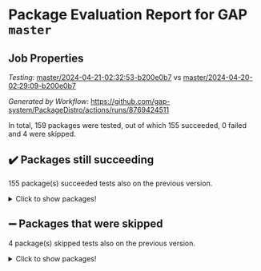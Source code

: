# Package Evaluation Report for GAP `master`

## Job Properties

*Testing:* [master/2024-04-21-02:32:53-b200e0b7](https://github.com/gap-system/PackageDistro/blob/data/reports/master/2024-04-21-02:32:53-b200e0b7) vs [master/2024-04-20-02:29:09-b200e0b7](https://github.com/gap-system/PackageDistro/blob/data/reports/master/2024-04-20-02:29:09-b200e0b7)

*Generated by Workflow:* https://github.com/gap-system/PackageDistro/actions/runs/8769424511

In total, 159 packages were tested, out of which 155 succeeded, 0 failed and 4 were skipped.

## :heavy_check_mark: Packages still succeeding

155 package(s) succeeded tests also on the previous version.
<details><summary>Click to show packages!</summary>

- 4ti2interface 2023.02-04 [(success)](https://github.com/gap-system/PackageDistro/actions/runs/8769424511/job/24065021713)
- ace 5.6.2 [(success)](https://github.com/gap-system/PackageDistro/actions/runs/8769424511/job/24065021826)
- aclib 1.3.2 [(success)](https://github.com/gap-system/PackageDistro/actions/runs/8769424511/job/24065021905)
- agt 0.3.1 [(success)](https://github.com/gap-system/PackageDistro/actions/runs/8769424511/job/24065021986)
- alnuth 3.2.1 [(success)](https://github.com/gap-system/PackageDistro/actions/runs/8769424511/job/24065022064)
- anupq 3.3.0 [(success)](https://github.com/gap-system/PackageDistro/actions/runs/8769424511/job/24065022135)
- atlasrep 2.1.8 [(success)](https://github.com/gap-system/PackageDistro/actions/runs/8769424511/job/24065022221)
- autodoc 2023.06.19 [(success)](https://github.com/gap-system/PackageDistro/actions/runs/8769424511/job/24065022301)
- automata 1.15 [(success)](https://github.com/gap-system/PackageDistro/actions/runs/8769424511/job/24065022397)
- automgrp 1.3.2 [(success)](https://github.com/gap-system/PackageDistro/actions/runs/8769424511/job/24065022547)
- autpgrp 1.11 [(success)](https://github.com/gap-system/PackageDistro/actions/runs/8769424511/job/24065023787)
- cap 2024.04-01 [(success)](https://github.com/gap-system/PackageDistro/actions/runs/8769424511/job/24065023995)
- caratinterface 2.3.6 [(success)](https://github.com/gap-system/PackageDistro/actions/runs/8769424511/job/24065024134)
- cddinterface 2022.11.01 [(success)](https://github.com/gap-system/PackageDistro/actions/runs/8769424511/job/24065024583)
- circle 1.6.6 [(success)](https://github.com/gap-system/PackageDistro/actions/runs/8769424511/job/24065025144)
- classicpres 1.22 [(success)](https://github.com/gap-system/PackageDistro/actions/runs/8769424511/job/24065025223)
- cohomolo 1.6.11 [(success)](https://github.com/gap-system/PackageDistro/actions/runs/8769424511/job/24065025295)
- congruence 1.2.6 [(success)](https://github.com/gap-system/PackageDistro/actions/runs/8769424511/job/24065025379)
- corelg 1.56 [(success)](https://github.com/gap-system/PackageDistro/actions/runs/8769424511/job/24065025426)
- crime 1.6 [(success)](https://github.com/gap-system/PackageDistro/actions/runs/8769424511/job/24065025493)
- crisp 1.4.6 [(success)](https://github.com/gap-system/PackageDistro/actions/runs/8769424511/job/24065025560)
- crypting 0.10.4 [(success)](https://github.com/gap-system/PackageDistro/actions/runs/8769424511/job/24065025628)
- cryst 4.1.27 [(success)](https://github.com/gap-system/PackageDistro/actions/runs/8769424511/job/24065025694)
- crystcat 1.1.10 [(success)](https://github.com/gap-system/PackageDistro/actions/runs/8769424511/job/24065025753)
- ctbllib 1.3.9 [(success)](https://github.com/gap-system/PackageDistro/actions/runs/8769424511/job/24065025811)
- cubefree 1.19 [(success)](https://github.com/gap-system/PackageDistro/actions/runs/8769424511/job/24065025881)
- curlinterface 2.3.2 [(success)](https://github.com/gap-system/PackageDistro/actions/runs/8769424511/job/24065025962)
- cvec 2.8.1 [(success)](https://github.com/gap-system/PackageDistro/actions/runs/8769424511/job/24065026025)
- datastructures 0.3.0 [(success)](https://github.com/gap-system/PackageDistro/actions/runs/8769424511/job/24065026107)
- deepthought 1.0.6 [(success)](https://github.com/gap-system/PackageDistro/actions/runs/8769424511/job/24065026192)
- design 1.8 [(success)](https://github.com/gap-system/PackageDistro/actions/runs/8769424511/job/24065026282)
- difsets 2.3.1 [(success)](https://github.com/gap-system/PackageDistro/actions/runs/8769424511/job/24065026350)
- digraphs 1.7.1 [(success)](https://github.com/gap-system/PackageDistro/actions/runs/8769424511/job/24065026418)
- edim 1.3.8 [(success)](https://github.com/gap-system/PackageDistro/actions/runs/8769424511/job/24065026520)
- example 4.3.4 [(success)](https://github.com/gap-system/PackageDistro/actions/runs/8769424511/job/24065026614)
- examplesforhomalg 2023.10-01 [(success)](https://github.com/gap-system/PackageDistro/actions/runs/8769424511/job/24065026708)
- factint 1.6.3 [(success)](https://github.com/gap-system/PackageDistro/actions/runs/8769424511/job/24065026777)
- ferret 1.0.10 [(success)](https://github.com/gap-system/PackageDistro/actions/runs/8769424511/job/24065026858)
- fga 1.5.0 [(success)](https://github.com/gap-system/PackageDistro/actions/runs/8769424511/job/24065026940)
- fining 1.5.6 [(success)](https://github.com/gap-system/PackageDistro/actions/runs/8769424511/job/24065027037)
- float 1.0.4 [(success)](https://github.com/gap-system/PackageDistro/actions/runs/8769424511/job/24065027141)
- format 1.4.4 [(success)](https://github.com/gap-system/PackageDistro/actions/runs/8769424511/job/24065027237)
- forms 1.2.11 [(success)](https://github.com/gap-system/PackageDistro/actions/runs/8769424511/job/24065027338)
- fplsa 1.2.6 [(success)](https://github.com/gap-system/PackageDistro/actions/runs/8769424511/job/24065027425)
- fr 2.4.13 [(success)](https://github.com/gap-system/PackageDistro/actions/runs/8769424511/job/24065027538)
- francy 2.0.3 [(success)](https://github.com/gap-system/PackageDistro/actions/runs/8769424511/job/24065027636)
- fwtree 1.3 [(success)](https://github.com/gap-system/PackageDistro/actions/runs/8769424511/job/24065027752)
- gapdoc 1.6.7 [(success)](https://github.com/gap-system/PackageDistro/actions/runs/8769424511/job/24065027849)
- gauss 2023.02-04 [(success)](https://github.com/gap-system/PackageDistro/actions/runs/8769424511/job/24065027954)
- gaussforhomalg 2023.11-01 [(success)](https://github.com/gap-system/PackageDistro/actions/runs/8769424511/job/24065028049)
- gbnp 1.0.5 [(success)](https://github.com/gap-system/PackageDistro/actions/runs/8769424511/job/24065028142)
- generalizedmorphismsforcap 2024.04-01 [(success)](https://github.com/gap-system/PackageDistro/actions/runs/8769424511/job/24065028229)
- genss 1.6.8 [(success)](https://github.com/gap-system/PackageDistro/actions/runs/8769424511/job/24065028339)
- gradedmodules 2024.01-01 [(success)](https://github.com/gap-system/PackageDistro/actions/runs/8769424511/job/24065028434)
- gradedringforhomalg 2023.08-01 [(success)](https://github.com/gap-system/PackageDistro/actions/runs/8769424511/job/24065028524)
- grape 4.9.0 [(success)](https://github.com/gap-system/PackageDistro/actions/runs/8769424511/job/24065028638)
- groupoids 1.74 [(success)](https://github.com/gap-system/PackageDistro/actions/runs/8769424511/job/24065028747)
- grpconst 2.6.5 [(success)](https://github.com/gap-system/PackageDistro/actions/runs/8769424511/job/24065028832)
- guarana 0.96.3 [(success)](https://github.com/gap-system/PackageDistro/actions/runs/8769424511/job/24065028907)
- guava 3.19 [(success)](https://github.com/gap-system/PackageDistro/actions/runs/8769424511/job/24065028986)
- hap 1.62 [(success)](https://github.com/gap-system/PackageDistro/actions/runs/8769424511/job/24065029127)
- hapcryst 0.1.15 [(success)](https://github.com/gap-system/PackageDistro/actions/runs/8769424511/job/24065029211)
- hecke 1.5.3 [(success)](https://github.com/gap-system/PackageDistro/actions/runs/8769424511/job/24065029306)
- help 4.0 [(success)](https://github.com/gap-system/PackageDistro/actions/runs/8769424511/job/24065029405)
- homalg 2024.01-01 [(success)](https://github.com/gap-system/PackageDistro/actions/runs/8769424511/job/24065029501)
- homalgtocas 2023.11-01 [(success)](https://github.com/gap-system/PackageDistro/actions/runs/8769424511/job/24065029567)
- idrel 2.46 [(success)](https://github.com/gap-system/PackageDistro/actions/runs/8769424511/job/24065029651)
- images 1.3.2 [(success)](https://github.com/gap-system/PackageDistro/actions/runs/8769424511/job/24065029760)
- intpic 0.3.0 [(success)](https://github.com/gap-system/PackageDistro/actions/runs/8769424511/job/24065029849)
- io 4.8.2 [(success)](https://github.com/gap-system/PackageDistro/actions/runs/8769424511/job/24065029950)
- io_forhomalg 2023.02-04 [(success)](https://github.com/gap-system/PackageDistro/actions/runs/8769424511/job/24065030054)
- irredsol 1.4.4 [(success)](https://github.com/gap-system/PackageDistro/actions/runs/8769424511/job/24065030144)
- json 2.2.0 [(success)](https://github.com/gap-system/PackageDistro/actions/runs/8769424511/job/24065030254)
- jupyterkernel 1.5.0 [(success)](https://github.com/gap-system/PackageDistro/actions/runs/8769424511/job/24065030365)
- jupyterviz 1.5.6 [(success)](https://github.com/gap-system/PackageDistro/actions/runs/8769424511/job/24065030450)
- kan 1.37 [(success)](https://github.com/gap-system/PackageDistro/actions/runs/8769424511/job/24065030543)
- kbmag 1.5.11 [(success)](https://github.com/gap-system/PackageDistro/actions/runs/8769424511/job/24065030608)
- laguna 3.9.6 [(success)](https://github.com/gap-system/PackageDistro/actions/runs/8769424511/job/24065030721)
- liealgdb 2.2.1 [(success)](https://github.com/gap-system/PackageDistro/actions/runs/8769424511/job/24065030806)
- liepring 2.8 [(success)](https://github.com/gap-system/PackageDistro/actions/runs/8769424511/job/24065030908)
- liering 2.4.2 [(success)](https://github.com/gap-system/PackageDistro/actions/runs/8769424511/job/24065030979)
- linearalgebraforcap 2024.04-02 [(success)](https://github.com/gap-system/PackageDistro/actions/runs/8769424511/job/24065031068)
- lins 0.9 [(success)](https://github.com/gap-system/PackageDistro/actions/runs/8769424511/job/24065031176)
- localizeringforhomalg 2023.10-01 [(success)](https://github.com/gap-system/PackageDistro/actions/runs/8769424511/job/24065031267)
- loops 3.4.3 [(success)](https://github.com/gap-system/PackageDistro/actions/runs/8769424511/job/24065031358)
- lpres 1.0.3 [(success)](https://github.com/gap-system/PackageDistro/actions/runs/8769424511/job/24065031456)
- majoranaalgebras 1.5.1 [(success)](https://github.com/gap-system/PackageDistro/actions/runs/8769424511/job/24065031551)
- mapclass 1.4.6 [(success)](https://github.com/gap-system/PackageDistro/actions/runs/8769424511/job/24065031657)
- matgrp 0.70 [(success)](https://github.com/gap-system/PackageDistro/actions/runs/8769424511/job/24065031756)
- matricesforhomalg 2024.02-01 [(success)](https://github.com/gap-system/PackageDistro/actions/runs/8769424511/job/24065031854)
- modisom 2.5.4 [(success)](https://github.com/gap-system/PackageDistro/actions/runs/8769424511/job/24065031939)
- modulepresentationsforcap 2024.04-01 [(success)](https://github.com/gap-system/PackageDistro/actions/runs/8769424511/job/24065032035)
- modules 2024.01-01 [(success)](https://github.com/gap-system/PackageDistro/actions/runs/8769424511/job/24065032123)
- monoidalcategories 2024.04-01 [(success)](https://github.com/gap-system/PackageDistro/actions/runs/8769424511/job/24065032206)
- nconvex 2022.09-01 [(success)](https://github.com/gap-system/PackageDistro/actions/runs/8769424511/job/24065032295)
- nilmat 1.4.2 [(success)](https://github.com/gap-system/PackageDistro/actions/runs/8769424511/job/24065032388)
- nock 1.5 [(success)](https://github.com/gap-system/PackageDistro/actions/runs/8769424511/job/24065032454)
- normalizinterface 1.3.6 [(success)](https://github.com/gap-system/PackageDistro/actions/runs/8769424511/job/24065032526)
- nq 2.5.11 [(success)](https://github.com/gap-system/PackageDistro/actions/runs/8769424511/job/24065032613)
- numericalsgps 1.3.1 [(success)](https://github.com/gap-system/PackageDistro/actions/runs/8769424511/job/24065032699)
- openmath 11.5.3 [(success)](https://github.com/gap-system/PackageDistro/actions/runs/8769424511/job/24065032768)
- orb 4.9.0 [(success)](https://github.com/gap-system/PackageDistro/actions/runs/8769424511/job/24065032832)
- packagemanager 1.4.3 [(success)](https://github.com/gap-system/PackageDistro/actions/runs/8769424511/job/24065032905)
- patternclass 2.4.3 [(success)](https://github.com/gap-system/PackageDistro/actions/runs/8769424511/job/24065032963)
- permut 2.0.5 [(success)](https://github.com/gap-system/PackageDistro/actions/runs/8769424511/job/24065033026)
- polenta 1.3.10 [(success)](https://github.com/gap-system/PackageDistro/actions/runs/8769424511/job/24065033096)
- polymaking 0.8.7 [(success)](https://github.com/gap-system/PackageDistro/actions/runs/8769424511/job/24065033159)
- primgrp 3.4.4 [(success)](https://github.com/gap-system/PackageDistro/actions/runs/8769424511/job/24065033260)
- profiling 2.5.4 [(success)](https://github.com/gap-system/PackageDistro/actions/runs/8769424511/job/24065033338)
- qdistrnd 0.9.4 [(success)](https://github.com/gap-system/PackageDistro/actions/runs/8769424511/job/24065033413)
- qpa 1.35 [(success)](https://github.com/gap-system/PackageDistro/actions/runs/8769424511/job/24065033472)
- quagroup 1.8.4 [(success)](https://github.com/gap-system/PackageDistro/actions/runs/8769424511/job/24065033548)
- radiroot 2.9 [(success)](https://github.com/gap-system/PackageDistro/actions/runs/8769424511/job/24065033622)
- rcwa 4.7.1 [(success)](https://github.com/gap-system/PackageDistro/actions/runs/8769424511/job/24065033679)
- rds 1.8 [(success)](https://github.com/gap-system/PackageDistro/actions/runs/8769424511/job/24065033729)
- recog 1.4.2 [(success)](https://github.com/gap-system/PackageDistro/actions/runs/8769424511/job/24065033775)
- repndecomp 1.3.0 [(success)](https://github.com/gap-system/PackageDistro/actions/runs/8769424511/job/24065033824)
- repsn 3.1.2 [(success)](https://github.com/gap-system/PackageDistro/actions/runs/8769424511/job/24065033868)
- resclasses 4.7.3 [(success)](https://github.com/gap-system/PackageDistro/actions/runs/8769424511/job/24065033920)
- ringsforhomalg 2023.11-02 [(success)](https://github.com/gap-system/PackageDistro/actions/runs/8769424511/job/24065033957)
- sco 2023.08-01 [(success)](https://github.com/gap-system/PackageDistro/actions/runs/8769424511/job/24065033990)
- scscp 2.4.2 [(success)](https://github.com/gap-system/PackageDistro/actions/runs/8769424511/job/24065034031)
- semigroups 5.3.7 [(success)](https://github.com/gap-system/PackageDistro/actions/runs/8769424511/job/24065034079)
- sglppow 2.4 [(success)](https://github.com/gap-system/PackageDistro/actions/runs/8769424511/job/24065034118)
- sgpviz 0.999.5 [(success)](https://github.com/gap-system/PackageDistro/actions/runs/8769424511/job/24065034155)
- simpcomp 2.1.14 [(success)](https://github.com/gap-system/PackageDistro/actions/runs/8769424511/job/24065034212)
- singular 2023.02.09 [(success)](https://github.com/gap-system/PackageDistro/actions/runs/8769424511/job/24065034264)
- sl2reps 1.1 [(success)](https://github.com/gap-system/PackageDistro/actions/runs/8769424511/job/24065034320)
- sla 1.5.3 [(success)](https://github.com/gap-system/PackageDistro/actions/runs/8769424511/job/24065034377)
- smallgrp 1.5.3 [(success)](https://github.com/gap-system/PackageDistro/actions/runs/8769424511/job/24065034431)
- smallsemi 0.6.13 [(success)](https://github.com/gap-system/PackageDistro/actions/runs/8769424511/job/24065034484)
- sonata 2.9.6 [(success)](https://github.com/gap-system/PackageDistro/actions/runs/8769424511/job/24065034526)
- sophus 1.27 [(success)](https://github.com/gap-system/PackageDistro/actions/runs/8769424511/job/24065034586)
- sotgrps 1.2 [(success)](https://github.com/gap-system/PackageDistro/actions/runs/8769424511/job/24065034641)
- spinsym 1.5.2 [(success)](https://github.com/gap-system/PackageDistro/actions/runs/8769424511/job/24065034703)
- standardff 1.0 [(success)](https://github.com/gap-system/PackageDistro/actions/runs/8769424511/job/24065034763)
- symbcompcc 1.3.2 [(success)](https://github.com/gap-system/PackageDistro/actions/runs/8769424511/job/24065034833)
- thelma 1.3 [(success)](https://github.com/gap-system/PackageDistro/actions/runs/8769424511/job/24065034889)
- tomlib 1.2.11 [(success)](https://github.com/gap-system/PackageDistro/actions/runs/8769424511/job/24065034969)
- toolsforhomalg 2023.11-01 [(success)](https://github.com/gap-system/PackageDistro/actions/runs/8769424511/job/24065035047)
- toric 1.9.5 [(success)](https://github.com/gap-system/PackageDistro/actions/runs/8769424511/job/24065035144)
- toricvarieties 2022.07.13 [(success)](https://github.com/gap-system/PackageDistro/actions/runs/8769424511/job/24065035245)
- transgrp 3.6.5 [(success)](https://github.com/gap-system/PackageDistro/actions/runs/8769424511/job/24065035313)
- typeset 1.2.2 [(success)](https://github.com/gap-system/PackageDistro/actions/runs/8769424511/job/24065035373)
- ugaly 4.1.3 [(success)](https://github.com/gap-system/PackageDistro/actions/runs/8769424511/job/24065035444)
- unipot 1.5 [(success)](https://github.com/gap-system/PackageDistro/actions/runs/8769424511/job/24065035547)
- unitlib 4.2.0 [(success)](https://github.com/gap-system/PackageDistro/actions/runs/8769424511/job/24065035635)
- utils 0.85 [(success)](https://github.com/gap-system/PackageDistro/actions/runs/8769424511/job/24065035718)
- uuid 0.7 [(success)](https://github.com/gap-system/PackageDistro/actions/runs/8769424511/job/24065035828)
- walrus 0.9991 [(success)](https://github.com/gap-system/PackageDistro/actions/runs/8769424511/job/24065035927)
- wedderga 4.10.5 [(success)](https://github.com/gap-system/PackageDistro/actions/runs/8769424511/job/24065036005)
- xmod 2.92 [(success)](https://github.com/gap-system/PackageDistro/actions/runs/8769424511/job/24065036094)
- xmodalg 1.23 [(success)](https://github.com/gap-system/PackageDistro/actions/runs/8769424511/job/24065036177)
- yangbaxter 0.10.3 [(success)](https://github.com/gap-system/PackageDistro/actions/runs/8769424511/job/24065036283)
- zeromqinterface 0.14 [(success)](https://github.com/gap-system/PackageDistro/actions/runs/8769424511/job/24065036373)
</details>

## :heavy_minus_sign: Packages that were skipped

4 package(s) skipped tests also on the previous version.
<details><summary>Click to show packages!</summary>

- browse 1.8.21 [(skipped)](https://github.com/gap-system/PackageDistro/actions/runs/8769424511/job/24064891433)
- itc 1.5.1 [(skipped)](https://github.com/gap-system/PackageDistro/actions/runs/8769424511/job/24064891433)
- polycyclic 2.16 [(skipped)](https://github.com/gap-system/PackageDistro/actions/runs/8769424511/job/24064891433)
- xgap 4.32 [(skipped)](https://github.com/gap-system/PackageDistro/actions/runs/8769424511/job/24064891433)
</details>

